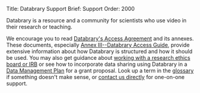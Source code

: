 Title: Databrary Support
Brief: Support
Order: 2000

Databrary is a resource and a community for scientists who use video in their research or teaching.

We encourage you to read [Databrary's Access Agreement](|filename|about/agreement.md) and its annexes.
These documents, especially [Annex III--Databrary Access Guide](https://www.databrary.org/about/agreement/agreement-annex-III.html), provide extensive information about how Databrary is structured and how it should be used.
You may also get guidance about [working with a research ethics board or IRB](|filename|support/irb.md) or see how to incorporate data sharing using Databrary in a [Data Management Plan](|filename|support/grant.md) for a grant proposal.
Look up a term in the [glossary](|filename|support/definitions.mdi) if something doesn't make sense, or [contact us directly](|filename|support/contact-us.md) for one-on-one support.
